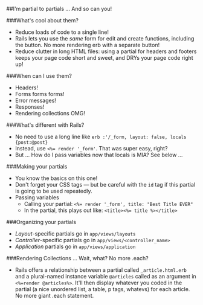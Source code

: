 ##I'm partial to partials ... And so can you!

###What's cool about them?
 - Reduce loads of code to a single line!
 - Rails lets you use the _same_ form for edit and create functions, including the button. No more rendering erb with a separate button!
 - Reduce clutter in long HTML files: using a partial for headers and footers keeps your page code short and sweet, and DRYs your page code right up!

###When can I use them?
 - Headers!
 - Forms forms forms!
 - Error messages!
 - Responses!
 - Rendering collections OMG!

###What's different with Rails?
 - No need to use a long line like `erb :'/_form, layout: false, locals {post:@post}`
 - Instead, use `<%= render '_form'`. That was super easy, right?
 - But ... How do I pass variables now that locals is MIA? See below ...

###Making your partials
 - You know the basics on this one!
 - Don't forget your CSS tags — but be careful with the `id` tag if this partial is going to be used repeatedly.
 - Passing variables
     - Calling your partial: `<%= render '_form', title: "Best Title EVER"`
     - In the partial, this plays out like: `<title><%= title %></title>`

###Organizing your partials
 - _Layout_-specific partials go in `app/views/layouts`
 - _Controller_-specific partials go in `app/views/<controller_name>`
 - _Application_ partials go in `app/views/application`

###Rendering Collections ... Wait, what? No more .each?
 - Rails offers a relationship between a partial called `_article.html.erb` and a plural-named instance variable `@articles` called as an argument in `<%=render @articles%>`. It'll then display whatever you coded in the partial (a nice unordered list, a table, p tags, whatevs) for each article. No more giant .each statement.


